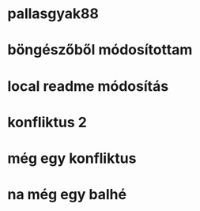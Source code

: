 # pallasgyak88
# böngészőből módosítottam
# local readme módosítás
# konfliktus 2
# még egy konfliktus
# na még egy balhé
